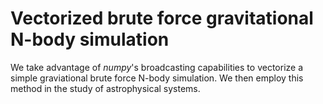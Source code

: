 # Vectorized brute force gravitational N-body simulation

We take advantage of _numpy_'s broadcasting capabilities to vectorize a simple graviational brute force N-body simulation. We then employ this method in the study of astrophysical systems.
